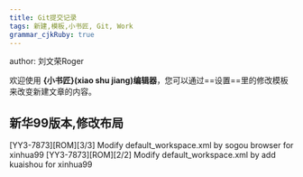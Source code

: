 ```yaml
---
title: Git提交记录
tags: 新建,模板,小书匠, Git, Work
grammar_cjkRuby: true
---
```


author: 刘文荣Roger

欢迎使用 **{小书匠}(xiao shu jiang)编辑器**，您可以通过==设置==里的修改模板来改变新建文章的内容。

## 新华99版本,修改布局

[YY3-7873][ROM][3/3] Modify default_workspace.xml by sogou browser for xinhua99
[YY3-7873][ROM][2/2] Modify default_workspace.xml by add kuaishou for xinhua99
